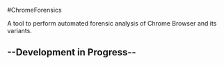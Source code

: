 #ChromeForensics

A tool to perform automated forensic analysis of Chrome Browser and its variants.

## --Development in Progress--